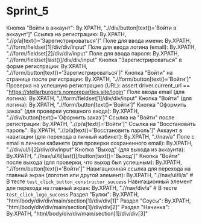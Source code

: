 # Sprint_5
Кнопка "Войти в аккаунт":
By.XPATH, ".//div/button[text()='Войти в аккаунт']"
Ссылка на регистрацию:
By.XPATH, ".//p/a[text()='Зарегистрироваться']"
Поле для ввода имени:
By.XPATH, ".//form/fieldset[1]/div/div/input"
Поле для ввода логина (email):
By.XPATH, ".//form/fieldset[2]/div/div/input"
Поле для ввода пароля:
By.XPATH, ".//form/fieldset[last()]/div/div/input"
Кнопка "Зарегистрироваться" в форме регистрации:
By.XPATH, ".//form/button[text()='Зарегистрироваться']"
Кнопка "Войти" на странице после регистрации:
By.XPATH, ".//form/button[text()='Войти']"
Проверка на успешную регистрацию (URL):
assert driver.current_url == "https://stellarburgers.nomoreparties.site/login"
Поле ввода email (для логина):
By.XPATH, ".//form/fieldset[1]/div/div/input"
Кнопка "Войти" (для логина):
By.XPATH, ".//form/button[text()='Войти']"
Кнопка "Оформить заказ" (для проверки успешного входа):
By.XPATH, ".//div/button[text()='Оформить заказ']"
Ссылка на "Войти" после регистрации:
By.XPATH, ".//p/a[text()='Войти']"
Ссылка на "Восстановить пароль":
By.XPATH, ".//p/a[text()='Восстановить пароль']"
Аккаунт в навигации (для перехода в личный кабинет):
By.XPATH, ".//nav/a"
Поле с email в личном кабинете (для проверки сохраненного email):
By.XPATH, ".//div/ul/li[2]/div/div/input"
Кнопка "Выход" (для выхода из аккаунта):
By.XPATH, ".//nav/ul/li[last()]/button[text()='Выход']"
Кнопка "Войти" после выхода (для проверки, что выход был успешным):
By.XPATH, ".//form/button[text()='Войти']"
Навигационная ссылка для перехода на главный экран (логотип или другой элемент):
By.XPATH, ".//nav/ul/li/a"  # В тесте `test_click_button_constructor_success`
Навигационный элемент для перехода на главный экран:
By.XPATH, ".//nav/div/a"  # В тесте `test_click_logo_success`
Раздел "Булки":
By.XPATH, "html/body/div/div/main/section[1]/div/div[1]"
Раздел "Соусы":
By.XPATH, "html/body/div/div/main/section[1]/div/div[2]"
Раздел "Начинка":
By.XPATH, "html/body/div/div/main/section[1]/div/div[3]"
